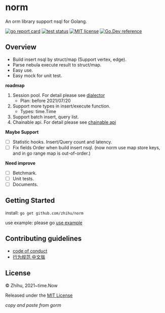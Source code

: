 # norm

An orm library support nsql for Golang.

[![go report card](https://goreportcard.com/badge/github.com/zhihu/norm "go report card")](https://goreportcard.com/report/github.com/zhihu/norm)
[![test status](https://github.com/zhihu/norm/workflows/tests/badge.svg?branch=master "test status")](https://github.com/zhihu/norm/actions)
[![MIT license](https://img.shields.io/badge/license-MIT-brightgreen.svg)](https://opensource.org/licenses/MIT)
[![Go.Dev reference](https://img.shields.io/badge/go.dev-reference-blue?logo=go&logoColor=white)](https://pkg.go.dev/norm.io/norm?tab=doc)

## Overview

* Build insert nsql by struct/map (Support vertex, edge).
* Parse nebula execute result to struct/map.
* Easy use.
* Easy mock for unit test.

**roadmap**
1. Session pool. For detail please see [dialector](/docs/dialector.adoc)
    * Plan: before 2021/07/20
2. Support more types in insert/execute function.
    * Types: time.Time
3. Support batch insert, query list.
4. Chainable api. For detail please see [chainable api](/docs/chainable_api.adoc)

**Maybe Support**
- [ ] Statistic hooks. Insert/Query count and latency.
- [ ] Fix fields Order when build insert nsql. (now norm use map store keys, and in go range map is out-of-order.)

**Need improve**
- [ ] Betchmark.
- [ ] Unit tests.
- [ ] Documents.

## Getting Started
install: `go get github.com/zhihu/norm`

use example: please go [use example](/examples/toddle/main.go)

## Contributing guidelines
* [code of conduct](/CODE_OF_CONDUCT.md)
* [行为规范 中文版](/CODE_OF_CONDUCT_CN.md)

## License

© Zhihu, 2021~time.Now

Released under the [MIT License](/LICENSE)

_copy and paste from gorm_